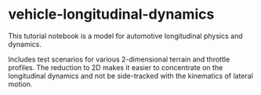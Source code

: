# vehicle-longitudinal-dynamics

This tutorial notebook is a model for automotive longitudinal physics and dynamics. 

Includes test scenarios for various 2-dimensional terrain and throttle profiles.
The reduction to 2D makes it easier to concentrate on the longitudinal dynamics 
and not be side-tracked with the kinematics of lateral motion.
